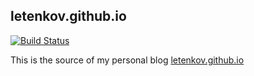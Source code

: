 ## letenkov.github.io

[![Build Status](https://travis-ci.org/letenkov/letenkov.github.io.svg?branch=master)](https://travis-ci.org/letenkov/letenkov.github.io)

This is the source of my personal blog [letenkov.github.io](https://letenkov.github.io)


